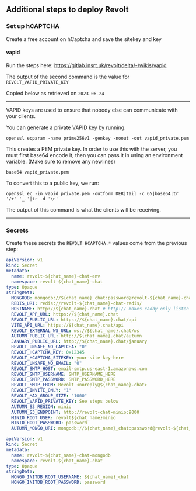 ## Additional steps to deploy Revolt

### Set up hCAPTCHA

Create a free account on hCaptcha and save the sitekey and key

#### vapid

Run the steps here: https://gitlab.insrt.uk/revolt/delta/-/wikis/vapid

The output of the second command is the value for `REVOLT_VAPID_PRIVATE_KEY`

Copied below as retrieved on `2023-06-24`

---

VAPID keys are used to ensure that nobody else can communicate with your clients.

You can generate a private VAPID key by running:

    openssl ecparam -name prime256v1 -genkey -noout -out vapid_private.pem

This creates a PEM private key. In order to use this with the server, you must first base64 encode it, then you can pass it in using an environment variable. (Make sure to remove any newlines)

    base64 vapid_private.pem

To convert this to a public key, we run:

    openssl ec -in vapid_private.pem -outform DER|tail -c 65|base64|tr '/+' '_-'|tr -d '\n'

The output of this command is what the clients will be receiving.

---

### Secrets

Create these secrets the `REVOLT_HCAPTCHA.*` values come from the previous step:

```yaml
apiVersion: v1
kind: Secret
metadata:
  name: revolt-${chat_name}-chat-env
  namespace: revolt-${chat_name}-chat
type: Opaque
stringData:
  MONGODB: mongodb://${chat_name}_chat:password@revolt-${chat_name}-chat-mongodb
  REDIS_URI: redis://revolt-${chat_name}-chat-redis/
  HOSTNAME: http://${chat_name}.chat # http:// makes caddy only listen on 80 so it plays nice with ingresses
  REVOLT_APP_URL: https://${chat_name}.chat
  REVOLT_PUBLIC_URL: https://${chat_name}.chat/api
  VITE_API_URL: https://${chat_name}.chat/api
  REVOLT_EXTERNAL_WS_URL: ws://${chat_name}.chat/ws
  AUTUMN_PUBLIC_URL: http://${chat_name}.chat/autumn
  JANUARY_PUBLIC_URL: http://${chat_name}.chat/january
  REVOLT_UNSAFE_NO_CAPTCHA: "0"
  REVOLT_HCAPTCHA_KEY: 0x12345
  REVOLT_HCAPTCHA_SITEKEY: your-site-key-here
  REVOLT_UNSAFE_NO_EMAIL: "0"
  REVOLT_SMTP_HOST: email-smtp.us-east-1.amazonaws.com
  REVOLT_SMTP_USERNAME: SMTP_USERNAME_HERE
  REVOLT_SMTP_PASSWORD: SMTP_PASSWORD_HERE
  REVOLT_SMTP_FROM: Revolt <noreply@${chat_name}.chat>
  REVOLT_INVITE_ONLY: "1"
  REVOLT_MAX_GROUP_SIZE: "1000"
  REVOLT_VAPID_PRIVATE_KEY: See steps below
  AUTUMN_S3_REGION: minio
  AUTUMN_S3_ENDPOINT: http://revolt-chat-minio:9000
  MINIO_ROOT_USER: revolt${chat_name}minio
  MINIO_ROOT_PASSWORD: password
  AUTUMN_MONGO_URI: mongodb://${chat_name}_chat:password@revolt-${chat_name}-chat-mongo"
```

```yaml
apiVersion: v1
kind: Secret
metadata:
  name: revolt-${chat_name}-chat-mongodb
  namespace: revolt-${chat_name}-chat
type: Opaque
stringData:
  MONGO_INITDB_ROOT_USERNAME: ${chat_name}_chat
  MONGO_INITDB_ROOT_PASSWORD: password
```
